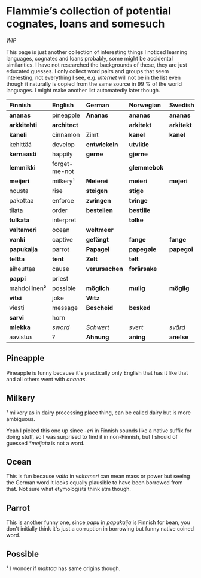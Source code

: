 # Flammie’s collection of potential cognates, loans and somesuch

*WIP*

This page is just another collection of interesting things I noticed learning
languages, cognates and loans probably, some might be accidental similarities.
I have not researched the backgrounds of these, they are just educated guesses.
I only collect word pairs and groups that seem interesting, not everything I
see, e.g. *internet* will not be in the list even though it naturally is
copied from the same source in 99 % of the world languages. I might make another
list automatedly later though.


| Finnish | English | German | Norwegian | Swedish | Hungarian | Russian |
| :------ | :------ | :----- | :-------- | :------ | :-------- | :------ |
| **ananas** | pineapple | **Ananas** | **ananas** | **ananas** |
| **arkkitehti** | **architect** | | **arkitekt** | **arkitekt** |
| **kaneli** | cinnamon | Zimt | **kanel** | **kanel** |
| kehittää | develop | **entwickeln** | **utvikle** |
| **kernaasti** | happily | **gerne** | **gjerne** | |
| **lemmikki** | forget-me-not |  | **glemmebok** |  |
| **meijeri** | milkery¹ | **Meierei** | **meieri** | **mejeri** |
| nousta | rise | **steigen** | **stige** |
| pakottaa | enforce | **zwingen** | **tvinge** |
| tilata | order | **bestellen** | **bestille** |
| **tulkata** | interpret |  | **tolke** |
| **valtameri** | ocean | **weltmeer** | |
| **vanki** | captive | **gefängt** | **fange** | **fange** |
| **papukaija** | parrot | **Papagei** | **papegøie** | **papegoi** | **papagáj** |
| **teltta** | **tent** | **Zelt** | **telt** | |
| aiheuttaa | cause | **verursachen** | **forårsake** | |
| **pappi** | priest | | | | **pap** |
| mahdollinen² | possible | **möglich** | **mulig** | **möglig** | lehetséges |
| **vitsi** | joke | **Witz** | | | **vicc** |
| viesti | message | **Bescheid** | **besked** | | **beskéd** |
| **sarvi** | horn | | | | **szarv** |
| **miekka** | *sword* | *Schwert* | *svert* | *svärd* | kard | **меч** |
| aavistus | ? | **Ahnung** | **aning** | **anelse** |


## Pineapple

Pineapple is funny because it's practically only English that has it like that
and all others went with *ananas*.

## Milkery

¹ milkery as in dairy processing place thing, can be called dairy but is more
ambiguous.

Yeah I picked this one up since *-eri* in Finnish sounds like a native suffix
for doing stuff, so I was surprised to find it in non-Finnish, but I should of
guessed *\*meijata* is not a word.

## Ocean

This is fun because *valta* in *valtameri* can mean mass or power but seeing the
German word it looks equally plausible to have been borrowed from that. Not sure
what etymologists think atm though.

## Parrot

This is another funny one, since *papu* in *papukaija* is Finnish for bean, you
don't initially think it's just a corruption in borrowing but funny native
coined word.

## Possible

² I wonder if *mahtaa* has same origins though.

